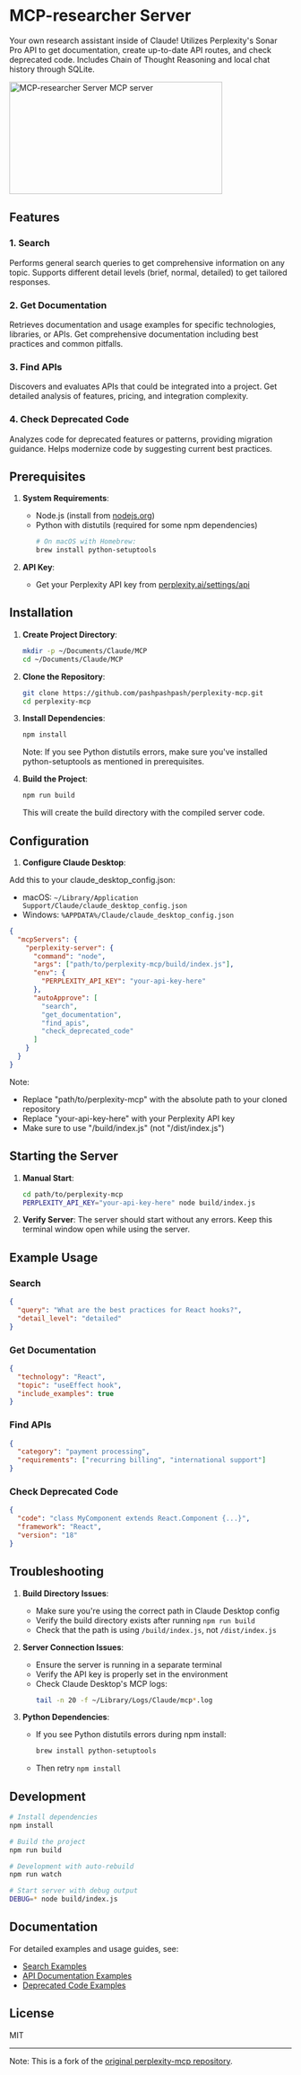 # MCP-researcher Server

Your own research assistant inside of Claude! Utilizes Perplexity's Sonar Pro API to get documentation, create up-to-date API routes, and check deprecated code. Includes Chain of Thought Reasoning and local chat history through SQLite.

<a href="https://glama.ai/mcp/servers/g1i6ilg8sl"><img width="380" height="200" src="https://glama.ai/mcp/servers/g1i6ilg8sl/badge" alt="MCP-researcher Server MCP server" /></a>

## Features

### 1. Search
Performs general search queries to get comprehensive information on any topic. Supports different detail levels (brief, normal, detailed) to get tailored responses.

### 2. Get Documentation
Retrieves documentation and usage examples for specific technologies, libraries, or APIs. Get comprehensive documentation including best practices and common pitfalls.

### 3. Find APIs
Discovers and evaluates APIs that could be integrated into a project. Get detailed analysis of features, pricing, and integration complexity.

### 4. Check Deprecated Code
Analyzes code for deprecated features or patterns, providing migration guidance. Helps modernize code by suggesting current best practices.

## Prerequisites

1. **System Requirements**:
   - Node.js (install from [nodejs.org](https://nodejs.org))
   - Python with distutils (required for some npm dependencies)
     ```bash
     # On macOS with Homebrew:
     brew install python-setuptools
     ```

2. **API Key**:
   - Get your Perplexity API key from [perplexity.ai/settings/api](https://www.perplexity.ai/settings/api)

## Installation

1. **Create Project Directory**:
   ```bash
   mkdir -p ~/Documents/Claude/MCP
   cd ~/Documents/Claude/MCP
   ```

2. **Clone the Repository**:
   ```bash
   git clone https://github.com/pashpashpash/perplexity-mcp.git
   cd perplexity-mcp
   ```

3. **Install Dependencies**:
   ```bash
   npm install
   ```
   Note: If you see Python distutils errors, make sure you've installed python-setuptools as mentioned in prerequisites.

4. **Build the Project**:
   ```bash
   npm run build
   ```
   This will create the build directory with the compiled server code.

## Configuration

1. **Configure Claude Desktop**:

Add this to your claude_desktop_config.json:
- macOS: `~/Library/Application Support/Claude/claude_desktop_config.json`
- Windows: `%APPDATA%/Claude/claude_desktop_config.json`

```json
{
  "mcpServers": {
    "perplexity-server": {
      "command": "node",
      "args": ["path/to/perplexity-mcp/build/index.js"],
      "env": {
        "PERPLEXITY_API_KEY": "your-api-key-here"
      },
      "autoApprove": [
        "search",
        "get_documentation",
        "find_apis",
        "check_deprecated_code"
      ]
    }
  }
}
```
Note: 
- Replace "path/to/perplexity-mcp" with the absolute path to your cloned repository
- Replace "your-api-key-here" with your Perplexity API key
- Make sure to use "/build/index.js" (not "/dist/index.js")

## Starting the Server

1. **Manual Start**:
   ```bash
   cd path/to/perplexity-mcp
   PERPLEXITY_API_KEY="your-api-key-here" node build/index.js
   ```

2. **Verify Server**:
   The server should start without any errors. Keep this terminal window open while using the server.

## Example Usage

### Search
```json
{
  "query": "What are the best practices for React hooks?",
  "detail_level": "detailed"
}
```

### Get Documentation
```json
{
  "technology": "React",
  "topic": "useEffect hook",
  "include_examples": true
}
```

### Find APIs
```json
{
  "category": "payment processing",
  "requirements": ["recurring billing", "international support"]
}
```

### Check Deprecated Code
```json
{
  "code": "class MyComponent extends React.Component {...}",
  "framework": "React",
  "version": "18"
}
```

## Troubleshooting

1. **Build Directory Issues**:
   - Make sure you're using the correct path in Claude Desktop config
   - Verify the build directory exists after running `npm run build`
   - Check that the path is using `/build/index.js`, not `/dist/index.js`

2. **Server Connection Issues**:
   - Ensure the server is running in a separate terminal
   - Verify the API key is properly set in the environment
   - Check Claude Desktop's MCP logs:
     ```bash
     tail -n 20 -f ~/Library/Logs/Claude/mcp*.log
     ```

3. **Python Dependencies**:
   - If you see Python distutils errors during npm install:
     ```bash
     brew install python-setuptools
     ```
   - Then retry `npm install`

## Development

```bash
# Install dependencies
npm install

# Build the project
npm run build

# Development with auto-rebuild
npm run watch

# Start server with debug output
DEBUG=* node build/index.js
```

## Documentation

For detailed examples and usage guides, see:
- [Search Examples](https://github.com/DaInfernalCoder/perplexity-mcp/blob/main/examples/search.md)
- [API Documentation Examples](https://github.com/DaInfernalCoder/perplexity-mcp/blob/main/examples/find-apis.md)
- [Deprecated Code Examples](https://github.com/DaInfernalCoder/perplexity-mcp/blob/main/examples/check-deprecated-code.md)

## License

MIT

---
Note: This is a fork of the [original perplexity-mcp repository](https://github.com/DaInfernalCoder/perplexity-mcp).
